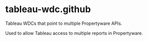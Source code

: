 # tableau-wdc.github
Tableau WDCs that point to multiple Propertyware APIs.

Used to allow Tableau access to multiple reports in Propertyware.
